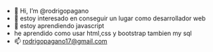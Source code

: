 - 👋 Hi, I’m @rodrigopagano
- 👀 estoy interesado en conseguir un lugar como desarrollador web
- 🌱 estoy aprendiendo javascript
- he aprendido como usar html,css y bootstrap tambien my sql
- 📫 rodrigopagano17@gmail.com

<!---
rodrigopagano/rodrigopagano is a ✨ special ✨ repository because its `README.md` (this file) appears on your GitHub profile.
You can click the Preview link to take a look at your changes.
--->
